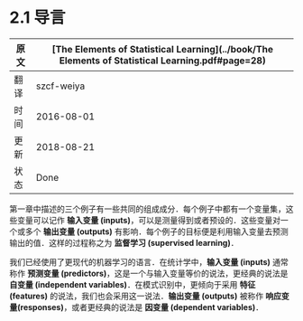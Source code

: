 # 2.1 导言

原文     | [The Elements of Statistical Learning](../book/The Elements of Statistical Learning.pdf#page=28)
      ---|---
翻译     | szcf-weiya
时间     | 2016-08-01
更新 | 2018-08-21
状态 | Done

第一章中描述的三个例子有一些共同的组成成分．每个例子中都有一个变量集，这些变量可以记作 **输入变量 (inputs)**，可以是测量得到或者预设的．这些变量对一个或多个 **输出变量 (outputs)** 有影响．每个例子的目标便是利用输入变量去预测输出的值．这样的过程称之为 **监督学习 (supervised learning)**．

我们已经使用了更现代的机器学习的语言．在统计学中，**输入变量 (inputs)** 通常称作 **预测变量 (predictors)**，这是一个与输入变量等价的说法，更经典的说法是 **自变量 (independent variables)**．在模式识别中，更倾向于采用 **特征 (features)** 的说法，我们也会采用这一说法．**输出变量 (outputs)** 被称作 **响应变量(responses)**，或者更经典的说法是 **因变量 (dependent variables)**．
